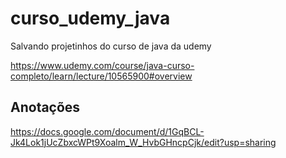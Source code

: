 # curso_udemy_java
Salvando projetinhos do curso de java da udemy

https://www.udemy.com/course/java-curso-completo/learn/lecture/10565900#overview

## Anotações

https://docs.google.com/document/d/1GqBCL-Jk4Lok1jUcZbxcWPt9Xoalm_W_HvbGHncpCjk/edit?usp=sharing
